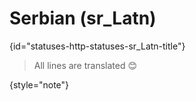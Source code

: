 # Serbian (sr_Latn)
{id="statuses-http-statuses-sr_Latn-title"}


> All lines are translated 😊
>
{style="note"}

